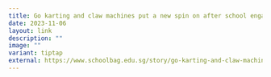 ```yaml
---
title: Go karting and claw machines put a new spin on after school engagement
date: 2023-11-06
layout: link
description: ""
image: ""
variant: tiptap
external: https://www.schoolbag.edu.sg/story/go-karting-and-claw-machines-put-a-new-spin-on-after-school-engagement
---
```

